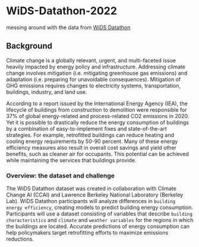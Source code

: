 # WiDS-Datathon-2022
messing around with the data from [WiDS Datathon](https://www.kaggle.com/c/widsdatathon2022/overview)

## Background
Climate change is a globally relevant, urgent, and multi-faceted issue heavily impacted by energy policy and infrastructure. Addressing climate change involves mitigation (i.e. mitigating greenhouse gas emissions) and adaptation (i.e. preparing for unavoidable consequences). Mitigation of GHG emissions requires changes to electricity systems, transportation, buildings, industry, and land use.

According to a report issued by the International Energy Agency (IEA), the lifecycle of buildings from construction to demolition were responsible for 37% of global energy-related and process-related CO2 emissions in 2020. Yet it is possible to drastically reduce the energy consumption of buildings by a combination of easy-to-implement fixes and state-of-the-art strategies. For example, retrofitted buildings can reduce heating and cooling energy requirements by 50-90 percent. Many of these energy efficiency measures also result in overall cost savings and yield other benefits, such as cleaner air for occupants. This potential can be achieved while maintaining the services that buildings provide.

### Overview: the dataset and challenge
The WiDS Datathon dataset was created in collaboration with Climate Change AI (CCAI) and Lawrence Berkeley National Laboratory (Berkeley Lab). WiDS Datathon participants will analyze differences in `building energy efficiency`, creating models to predict building energy consumption. Participants will use a dataset consisting of variables that describe `building characteristics` and `climate` and `weather variables` for the regions in which the buildings are located. Accurate predictions of energy consumption can help policymakers target retrofitting efforts to maximize emissions reductions.
